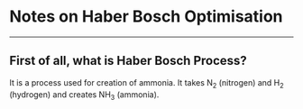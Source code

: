 # Notes on Haber Bosch Optimisation
----------------

## First of all, what is Haber Bosch Process?

It is a process used for creation of ammonia. It takes N<sub>2</sub> (nitrogen) and H<sub>2</sub> (hydrogen)  and creates NH<sub>3</sub> (ammonia).
